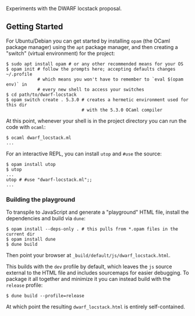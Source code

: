 Experiments with the DWARF locstack proposal.

## Getting Started

For Ubuntu/Debian you can get started by installing `opam` (the OCaml package
manager) using the `apt` package manager, and then creating a "switch" (virtual
environment) for the project:

```
$ sudo apt install opam # or any other recommended means for your OS
$ opam init # follow the prompts here; accepting defaults changes ~/.profile
            # which means you won't have to remember to `eval $(opam env)` in
            # every new shell to access your switches
$ cd path/to/dwarf-locstack
$ opam switch create . 5.3.0 # creates a hermetic environment used for this dir
                             # with the 5.3.0 OCaml compiler
```

At this point, whenever your shell is in the project directory you can run the
code with `ocaml`:

```
$ ocaml dwarf_locstack.ml
...
```

For an interactive REPL, you can install `utop` and `#use` the source:

```
$ opam install utop
$ utop
...
utop # #use "dwarf-locstack.ml";;
...
```

### Building the playground 

To transpile to JavaScript and generate a "playground" HTML file, install the
dependencies and build via `dune`:

```
$ opam install --deps-only . # this pulls from *.opam files in the current dir
$ opam install dune
$ dune build
```

Then point your browser at `_build/default/js/dwarf_locstack.html`.

This builds with the `dev` profile by default, which leaves the `js` source
external to the HTML file and includes sourcemaps for easier debugging. To
package it all together and minimize it you can instead build with the
`release` profile:

```
$ dune build --profile=release
```

At which point the resulting `dwarf_locstack.html` is entirely self-contained.
